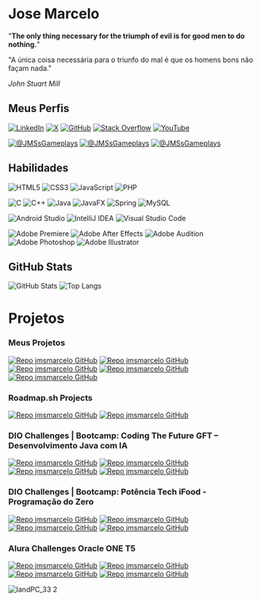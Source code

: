 # Jose Marcelo
"**The only thing necessary for the triumph of evil is for good men to do nothing.**"

"A única coisa necessária para o triunfo do mal é que os homens bons não façam nada."

*John Stuart Mill*

## Meus Perfis
[![LinkedIn](https://img.shields.io/badge/LinkedIn-0077B5?logo=linkedin&logoColor=white)](https://www.linkedin.com/in/JMSsMarcelo/)
[![X](https://img.shields.io/badge/X-000?style=for-the-badge&logo=X)](https://x.com/JMSsMarcelo)
[![GitHub](https://img.shields.io/badge/GitHub-100000?logo=github&logoColor=white)](https://github.com/jmsmarcelo)
[![Stack Overflow](https://img.shields.io/badge/-Stack%20overflow-FE7A16?logo=stack-overflow&logoColor=white)](https://stackoverflow.com/users/5546568/jmsmarcelo)
[![YouTube](https://img.shields.io/badge/-YouTube-ffffff?logo=youtube&logoColor=ff0000)](https://www.youtube.com/@JMSsMarcelo)

[![@JMSsGameplays](https://img.shields.io/badge/Gameplays-ffffff?logo=youtube&logoColor=ff0000)](https://www.youtube.com/@JMSsGameplays)
[![@JMSsGameplays](https://img.shields.io/badge/Gameplays-ffffff?logo=tiktok&logoColor=000000)](https://www.tiktok.com/@JMSsGameplays)
[![@JMSsGameplays](https://img.shields.io/badge/Gameplays-ffffff?logo=kwai&logoColor=ff4d00)](https://www.kwai.com/@JMSsGameplays)

## Habilidades
![HTML5](https://img.shields.io/badge/HTML5-E34F26?logo=html5&logoColor=white)
![CSS3](https://img.shields.io/badge/CSS3-1572B6?logo=css3&logoColor=white)
![JavaScript](https://img.shields.io/badge/JavaScript-F7DF1E?logo=javascript&logoColor=black)
![PHP](https://img.shields.io/badge/PHP-777BB4?logo=php&logoColor=white)

![C](https://img.shields.io/badge/C-%23004482.svg?logo=c&logoColor=white)
![C++](https://img.shields.io/badge/C++-%23004482.svg?logo=cplusplus&logoColor=white)
![Java](https://img.shields.io/badge/Java-%23ED8B00.svg?logo=openjdk&logoColor=white)
![JavaFX](https://img.shields.io/badge/JavaFX-OpenJFX-blue)
![Spring](https://img.shields.io/badge/Spring-%236DB33F.svg?logo=spring&logoColor=white)
![MySQL](https://img.shields.io/badge/MySQL-%2300f.svg?logo=mysql&logoColor=white)

![Android Studio](https://img.shields.io/badge/Android%20Studio-3DDC84.svg?logo=android-studio&logoColor=white)
![IntelliJ IDEA](https://img.shields.io/badge/IntelliJ%20IDEA-000000.svg?logo=intellij-idea&logoColor=white)
![Visual Studio Code](https://img.shields.io/badge/Visual%20Studio%20Code-0078d7.svg?logo=visual-studio-code&logoColor=white)

![Adobe Premiere](https://img.shields.io/badge/Premiere-9999ff.svg?logo=adobe-premiere-pro&logoColor=00005b)
![Adobe After Effects](https://img.shields.io/badge/After%20Effects-9999ff.svg?logo=adobe-after-effects&logoColor=00005b)
![Adobe Audition](https://img.shields.io/badge/Audition-9999ff.svg?logo=adobe-audition&logoColor=00005b)
![Adobe Photoshop](https://img.shields.io/badge/Photoshop-31a8ff.svg?logo=adobe-photoshop&logoColor=001e36)
![Adobe Illustrator](https://img.shields.io/badge/Illustrator-ff9a00.svg?logo=adobe-illustrator&logoColor=330000)

## GitHub Stats
![GitHub Stats](https://github-readme-stats.vercel.app/api?username=jmsmarcelo&theme=transparent&bg_color=000&border_color=378141&show_icons=true&icon_color=30A3DC&title_color=378141&text_color=FFF)
![Top Langs](https://github-readme-stats.vercel.app/api/top-langs/?username=jmsmarcelo&layout=compact&bg_color=000&border_color=378141&title_color=378141&text_color=FFF)

# Projetos
### Meus Projetos
[![Repo jmsmarcelo GitHub](https://github-readme-stats.vercel.app/api/pin/?username=jmsmarcelo&repo=css-live-tutorial&bg_color=000&border_color=378141&show_icons=true&icon_color=30A3DC&title_color=378141&text_color=FFF)](https://github.com/jmsmarcelo/css-live-tutorial)
[![Repo jmsmarcelo GitHub](https://github-readme-stats.vercel.app/api/pin/?username=jmsmarcelo&repo=clock-desktop-javafx&bg_color=000&border_color=378141&show_icons=true&icon_color=30A3DC&title_color=378141&text_color=FFF)](https://github.com/jmsmarcelo/clock-desktop-javafx)
[![Repo jmsmarcelo GitHub](https://github-readme-stats.vercel.app/api/pin/?username=jmsmarcelo&repo=clock-android-java&bg_color=000&border_color=378141&show_icons=true&icon_color=30A3DC&title_color=378141&text_color=FFF)](https://github.com/jmsmarcelo/clock-android-java)
[![Repo jmsmarcelo GitHub](https://github-readme-stats.vercel.app/api/pin/?username=jmsmarcelo&repo=clock&bg_color=000&border_color=378141&show_icons=true&icon_color=30A3DC&title_color=378141&text_color=FFF)](https://github.com/jmsmarcelo/Clock)
[![Repo jmsmarcelo GitHub](https://github-readme-stats.vercel.app/api/pin/?username=jmsmarcelo&repo=hasd&bg_color=000&border_color=378141&show_icons=true&icon_color=30A3DC&title_color=378141&text_color=FFF)](https://github.com/jmsmarcelo/hasd)

### Roadmap.sh Projects
[![Repo jmsmarcelo GitHub](https://github-readme-stats.vercel.app/api/pin/?username=jmsmarcelo&repo=task-tracker-cpp&bg_color=000&border_color=378141&show_icons=true&icon_color=30A3DC&title_color=378141&text_color=FFF)](https://github.com/jmsmarcelo/task-tracker-cpp)
[![Repo jmsmarcelo GitHub](https://github-readme-stats.vercel.app/api/pin/?username=jmsmarcelo&repo=github-user-activity-cpp&bg_color=000&border_color=378141&show_icons=true&icon_color=30A3DC&title_color=378141&text_color=FFF)](https://github.com/jmsmarcelo/github-user-activity-cpp)

### DIO Challenges | Bootcamp: Coding The Future GFT – Desenvolvimento Java com IA
[![Repo jmsmarcelo GitHub](https://github-readme-stats.vercel.app/api/pin/?username=jmsmarcelo&repo=iphone-modeling-diagram&bg_color=000&border_color=378141&show_icons=true&icon_color=30A3DC&title_color=378141&text_color=FFF)](https://github.com/jmsmarcelo/iphone-modeling-diagram)
[![Repo jmsmarcelo GitHub](https://github-readme-stats.vercel.app/api/pin/?username=jmsmarcelo&repo=digital-bank-challenge-java&bg_color=000&border_color=378141&show_icons=true&icon_color=30A3DC&title_color=378141&text_color=FFF)](https://github.com/jmsmarcelo/digital-bank-challenge-java)
[![Repo jmsmarcelo GitHub](https://github-readme-stats.vercel.app/api/pin/?username=jmsmarcelo&repo=gof-patterns-java&bg_color=000&border_color=378141&show_icons=true&icon_color=30A3DC&title_color=378141&text_color=FFF)](https://github.com/jmsmarcelo/gof-patterns-java)
[![Repo jmsmarcelo GitHub](https://github-readme-stats.vercel.app/api/pin/?username=jmsmarcelo&repo=raffle-api-restful-spring-java&bg_color=000&border_color=378141&show_icons=true&icon_color=30A3DC&title_color=378141&text_color=FFF)](https://github.com/jmsmarcelo/raffle-api-restful-spring-java)

### DIO Challenges | Bootcamp: Potência Tech iFood - Programação do Zero
[![Repo jmsmarcelo GitHub](https://github-readme-stats.vercel.app/api/pin/?username=jmsmarcelo&repo=dio-lab-open-source&bg_color=000&border_color=378141&show_icons=true&icon_color=30A3DC&title_color=378141&text_color=FFF)](https://github.com/jmsmarcelo/dio-lab-open-source)
[![Repo jmsmarcelo GitHub](https://github-readme-stats.vercel.app/api/pin/?username=jmsmarcelo&repo=hero-level-sorter-challenge&bg_color=000&border_color=378141&show_icons=true&icon_color=30A3DC&title_color=378141&text_color=FFF)](https://github.com/jmsmarcelo/hero-level-sorter-challenge)
[![Repo jmsmarcelo GitHub](https://github-readme-stats.vercel.app/api/pin/?username=jmsmarcelo&repo=ranked-playing-calculator&bg_color=000&border_color=378141&show_icons=true&icon_color=30A3DC&title_color=378141&text_color=FFF)](https://github.com/jmsmarcelo/ranked-playing-calculator)
[![Repo jmsmarcelo GitHub](https://github-readme-stats.vercel.app/api/pin/?username=jmsmarcelo&repo=writing-games-classes&bg_color=000&border_color=378141&show_icons=true&icon_color=30A3DC&title_color=378141&text_color=FFF)](https://github.com/jmsmarcelo/writing-games-classes)

### Alura Challenges Oracle ONE T5
[![Repo jmsmarcelo GitHub](https://github-readme-stats.vercel.app/api/pin/?username=jmsmarcelo&repo=TextDecoder&bg_color=000&border_color=378141&show_icons=true&icon_color=30A3DC&title_color=378141&text_color=FFF)](https://github.com/jmsmarcelo/TextDecoder)
[![Repo jmsmarcelo GitHub](https://github-readme-stats.vercel.app/api/pin/?username=jmsmarcelo&repo=currency-converter&bg_color=000&border_color=378141&show_icons=true&icon_color=30A3DC&title_color=378141&text_color=FFF)](https://github.com/jmsmarcelo/currency-converter)
[![Repo jmsmarcelo GitHub](https://github-readme-stats.vercel.app/api/pin/?username=jmsmarcelo&repo=alura-hotel&bg_color=000&border_color=378141&show_icons=true&icon_color=30A3DC&title_color=378141&text_color=FFF)](https://github.com/jmsmarcelo/alura-hotel)
[![Repo jmsmarcelo GitHub](https://github-readme-stats.vercel.app/api/pin/?username=jmsmarcelo&repo=alura-forum-api-rest&bg_color=000&border_color=378141&show_icons=true&icon_color=30A3DC&title_color=378141&text_color=FFF)](https://github.com/jmsmarcelo/alura-forum-api-rest)

![IandPC_33 2](https://github.com/jmsmarcelo/jmsmarcelo/assets/32857346/5c47367d-ae87-4a48-9b5c-b1e26f26add1)
